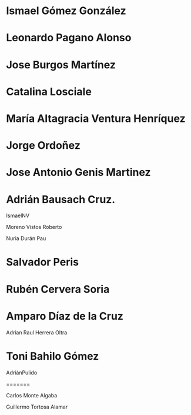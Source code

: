 Ismael Gómez González
=======
Leonardo Pagano Alonso
=======
Jose Burgos Martínez
=======

Catalina Losciale 
=======


María Altagracia Ventura Henríquez
=======
Jorge Ordoñez
=======


Jose Antonio Genis Martinez
=======

Adrián Bausach Cruz.
=======

IsmaelNV 

Moreno Vistos Roberto

Nuria Durán Pau


Salvador Peris
=======

Rubén Cervera Soria
=======

Amparo Díaz de la Cruz
=======
Adrian Raul Herrera Oltra

Toni Bahilo Gómez
=======

AdriánPulido

=======


Carlos Monte Algaba

Guillermo Tortosa Alamar

